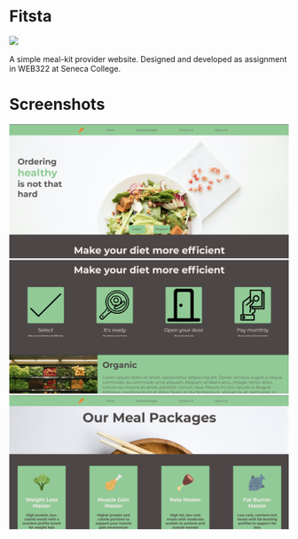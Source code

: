 <!-- JavaScript,HTML,CSS,Handlebars,NodeJS,PostgreSQL -->
# Fitsta

<p>
    <a href="https://obscure-plateau-15263.herokuapp.com/"><img src="https://img.shields.io/badge/Live-Demo-blueviolet?style=flat-square"></a>
    </p>

A simple meal-kit provider website. Designed and developed as assignment in WEB322 at Seneca College.

# Screenshots
![Screenshot1](https://github.com/alisedighmoghadam/Fitsta/blob/main/screenshots/1.png?raw=true)
![Screenshot2](https://github.com/alisedighmoghadam/Fitsta/blob/main/screenshots/2.png?raw=true)
![Screenshot3](https://github.com/alisedighmoghadam/Fitsta/blob/main/screenshots/3.png?raw=true)
